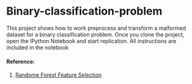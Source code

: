 # Binary-classification-problem

This project shows how to work preprocess and transform a malformed dataset for a binary classification problem.
Once you clone the project, open the IPython Notebook and start replication. All instructions are included in the notebook

#### Reference: 
1. [Randome Forest Feature Selection](https://scikit-learn.org/stable/modules/generated/sklearn.feature_selection.RFE.html)
